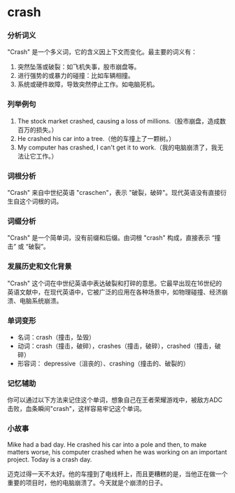 # crash

### 分析词义

  

"Crash" 是一个多义词，它的含义因上下文而变化。最主要的词义有：

  

1.  突然坠落或破裂：如飞机失事，股市崩盘等。
2.  进行强势的或暴力的碰撞：比如车辆相撞。
3.  系统或硬件故障，导致突然停止工作。如电脑死机。

  

### 列举例句

  

1.  The stock market crashed, causing a loss of millions.（股市崩盘，造成数百万的损失。）
2.  He crashed his car into a tree.（他的车撞上了一颗树。）
3.  My computer has crashed, I can't get it to work.（我的电脑崩溃了，我无法让它工作。）

  

### 词根分析

  

"Crash" 来自中世纪英语 "craschen"，表示 "破裂，破碎"。现代英语没有直接衍生自这个词根的词。

  

### 词缀分析

  

"Crash" 是一个简单词，没有前缀和后缀。由词根 "crash" 构成，直接表示 “撞击” 或 “破裂”。

  

### 发展历史和文化背景

  

"Crash" 这个词在中世纪英语中表达破裂和打碎的意思。它最早出现在16世纪的英语文献中，在现代英语中，它被广泛的应用在各种场景中，如物理碰撞、经济崩溃、电脑系统崩溃。

  

### 单词变形

  

*   名词：crash（撞击，坠毁）
*   动词：crash（撞击，破碎），crashes（撞击，破碎），crashed（撞击，破碎）
*   形容词： depressive（沮丧的）、crashing（撞击的、破裂的）

  

### 记忆辅助

  

你可以通过以下方法来记住这个单词，想象自己在王者荣耀游戏中，被敌方ADC击败，血条瞬间"crash"，这样容易牢记这个单词。

  

### 小故事

  

Mike had a bad day. He crashed his car into a pole and then, to make matters worse, his computer crashed when he was working on an important project. Today is a crash day.

  

迈克过得一天不太好。他的车撞到了电线杆上，而且更糟糕的是，当他正在做一个重要的项目时，他的电脑崩溃了。今天就是个崩溃的日子。
